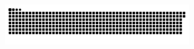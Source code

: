<picture>
  <source media="(prefers-color-scheme: dark)" srcset="https://raw.githubusercontent.com/MarineHakobyan/MarineHakobyan/41df885d8623b25375f658ab881933fb626656c1/github-contribution-grid-snake-dark.svg" />
  <source media="(prefers-color-scheme: light)" srcset="https://raw.githubusercontent.com/MarineHakobyan/MarineHakobyan/41df885d8623b25375f658ab881933fb626656c1/github-contribution-grid-snake.svg" />
  <img alt="github-snake" src="https://raw.githubusercontent.com/MarineHakobyan/MarineHakobyan/41df885d8623b25375f658ab881933fb626656c1/github-contribution-grid-snake-dark.svg" />
</picture>
